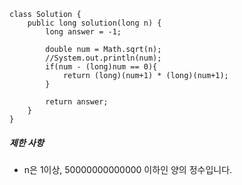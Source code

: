 ```
class Solution {
    public long solution(long n) {
        long answer = -1;
        
        double num = Math.sqrt(n);
        //System.out.println(num);
        if(num - (long)num == 0){
            return (long)(num+1) * (long)(num+1);
        }
        
        return answer;
    }
}
```
##### 제한 사항

-   n은 1이상, 50000000000000 이하인 양의 정수입니다.
